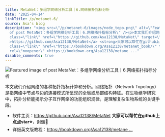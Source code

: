 ```yaml
---
title: MetaNet：多组学网络分析工具｜6.网络拓扑指标分析
date: '2025-04-14'
linkTitle: /p/metanet-6/
source: Asa's blog
description: "<img src=\"/p/metanet-6/images/node_topo.png\" alt=\"Featured image
  of post MetaNet：多组学网络分析工具｜6.网络拓扑指标分析\" /><p>本文我们介绍网络的各种拓扑指标计算和分析。网络拓扑（Network Topology）是指网络中节点与边的连接模式所呈现的全局或局部结构特征。在生物组学研究中，拓扑分析能揭示分子互作网络的功能组织规律，是理解复杂生物系统的关键手段。</p>\n<ul>\n<li>软件主页：<a
  class=\"link\" href=\"https://github.com/Asa12138/MetaNet\" target=\"_blank\" rel=\"noopener\"
  >https://github.com/Asa12138/MetaNet</a> <strong>大家可以帮忙在github上点点star⭐️</strong>，谢谢\U0001F64F</li>\n<li>详细英文版教程：<a
  class=\"link\" href=\"https://bookdown.org/Asa12138/metanet_book/\" target=\"_blank\"
  rel=\"noopener\" >https://bookdown.org/Asa12138/metane ..."
disable_comments: true
---
```

<img src="/p/metanet-6/images/node_topo.png" alt="Featured image of post MetaNet：多组学网络分析工具｜6.网络拓扑指标分析" /><p>本文我们介绍网络的各种拓扑指标计算和分析。网络拓扑（Network Topology）是指网络中节点与边的连接模式所呈现的全局或局部结构特征。在生物组学研究中，拓扑分析能揭示分子互作网络的功能组织规律，是理解复杂生物系统的关键手段。</p>
<ul>
<li>软件主页：<a class="link" href="https://github.com/Asa12138/MetaNet" target="_blank" rel="noopener" >https://github.com/Asa12138/MetaNet</a> <strong>大家可以帮忙在github上点点star⭐️</strong>，谢谢🙏</li>
<li>详细英文版教程：<a class="link" href="https://bookdown.org/Asa12138/metanet_book/" target="_blank" rel="noopener" >https://bookdown.org/Asa12138/metane ...